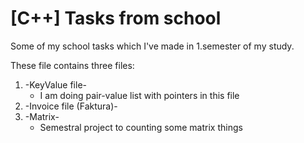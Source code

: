 # [C++] Tasks from school

Some of my school tasks which I've made in 1.semester of my study.

These file contains three files:
1. -KeyValue file-
    - I am doing pair-value list with pointers in this file
2. -Invoice file (Faktura)-
3. -Matrix- 
    - Semestral project to counting some matrix things
